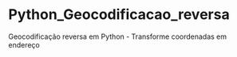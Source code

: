 # Python_Geocodificacao_reversa
Geocodificação reversa em Python - Transforme coordenadas em endereço
